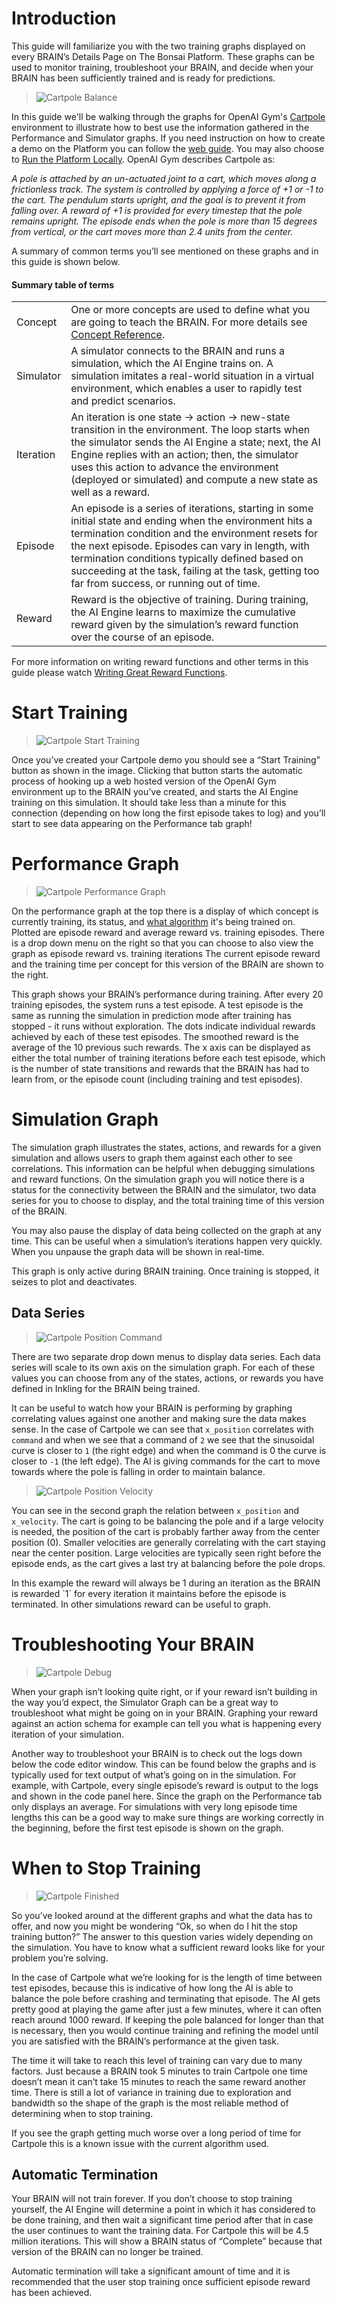 # Introduction

This guide will familiarize you with the two training graphs displayed on every BRAIN’s Details Page on The Bonsai Platform. These graphs can be used to monitor training, troubleshoot your BRAIN, and decide when your BRAIN has been sufficiently trained and is ready for predictions. 

> ![Cartpole Balance](../images/cart-pole-balance.gif)

In this guide we'll be walking through the graphs for OpenAI Gym's [Cartpole][3] environment to illustrate how to best use the information gathered in the Performance and Simulator graphs. If you need instruction on how to create a demo on the Platform you can follow the [web guide][4]. You may also choose to [Run the Platform Locally][5]. OpenAI Gym describes Cartpole as:

_A pole is attached by an un-actuated joint to a cart, which moves along a frictionless track. The system is controlled by applying a force of +1 or -1 to the cart. The pendulum starts upright, and the goal is to prevent it from falling over. A reward of +1 is provided for every timestep that the pole remains upright. The episode ends when the pole is more than 15 degrees from vertical, or the cart moves more than 2.4 units from the center._

A summary of common terms you’ll see mentioned on these graphs and in this guide is shown below.

#### Summary table of terms

|     |     |
| --- | --- |
| Concept | One or more concepts are used to define what you are going to teach the BRAIN. For more details see [Concept Reference][1]. |
| Simulator | A simulator connects to the BRAIN and runs a simulation, which the AI Engine trains on. A simulation imitates a real-world situation in a virtual environment, which enables a user to rapidly test and predict scenarios. |
| Iteration | An iteration is one state → action → new-state transition in the environment. The loop starts when the simulator sends the AI Engine a state; next, the AI Engine replies with an action; then, the simulator uses this action to advance the environment (deployed or simulated) and compute a new state as well as a reward. |
| Episode | An episode is a series of iterations, starting in some initial state and ending  when the environment hits a termination condition and the environment resets for the next episode. Episodes can vary in length, with termination conditions typically defined based on succeeding at the task, failing at the task, getting too far from success, or running out of time. |
| Reward | Reward is the objective of training. During training, the AI Engine learns to maximize the cumulative reward given by the simulation’s reward function over the course of an episode. |

For more information on writing reward functions and other terms in this guide please watch [Writing Great Reward Functions][2].

# Start Training

> ![Cartpole Start Training](../images/empty-graph.png)

Once you’ve created your Cartpole demo you should see a “Start Training” button as shown in the image. Clicking that button starts the automatic process of hooking up a web hosted version of the OpenAI Gym environment up to the BRAIN you’ve created, and starts the AI Engine training on this simulation. It should take less than a minute for this connection (depending on how long the first episode takes to log) and you’ll start to see data appearing on the Performance tab graph!


# Performance Graph

> ![Cartpole Performance Graph](../images/cartpole-start-training.png)

On the performance graph at the top there is a display of which concept is currently training, its status, and [what algorithm][6] it's being trained on. Plotted are episode reward and average reward vs. training episodes. There is a drop down menu on the right so that you can choose to also view the graph as episode reward vs. training iterations The current episode reward and the training time per concept for this version of the BRAIN are shown to the right.

This graph shows your BRAIN’s performance during training. After every 20 training episodes, the system runs a test episode. A test episode is the same as running the simulation in prediction mode after training has stopped - it runs without exploration. The dots indicate individual rewards achieved by each of these test episodes. The smoothed reward is the average of the 10 previous such rewards. The x axis can be displayed as either the total number of training iterations before each test episode, which is the number of state transitions and rewards that the BRAIN has had to learn from, or the episode count (including training and test episodes).


# Simulation Graph

The simulation graph illustrates the states, actions, and rewards for a given simulation and allows users to graph them against each other to see correlations. This information can be helpful when debugging simulations and reward functions. On the simulation graph you will notice there is a status for the connectivity between the BRAIN and the simulator, two data series for you to choose to display, and the total training time of this version of the BRAIN.

You may also pause the display of data being collected on the graph at any time. This can be useful when a simulation’s iterations happen very quickly. When you unpause the graph data will be shown in real-time.

<aside class="notice">
This graph is only active during BRAIN training. Once training is stopped, it seizes to plot and deactivates.
</aside> 

## Data Series

> ![Cartpole Position Command](../images/graph-cartpole-command-position.png)

There are two separate drop down menus to display data series. Each data series will scale to its own axis on the simulation graph. For each of these values you can choose from any of the states, actions, or rewards you have defined in Inkling for the BRAIN being trained.

It can be useful to watch how your BRAIN is performing by graphing correlating values against one another and making sure the data makes sense. In the case of Cartpole we can see that `x_position` correlates with `command` and when we see that a command of `2` we see that the sinusoidal curve is closer to `1` (the right edge) and when the command is 0 the curve is closer to `-1` (the left edge). The AI is giving commands for the cart to move towards where the pole is falling in order to maintain balance.

> ![Cartpole Position Velocity](../images/graph-cartpole-position-velocity.png)

You can see in the second graph the relation between `x_position` and `x_velocity`. The cart is going to be balancing the pole and if a large velocity is needed, the position of the cart is probably farther away from the center position (0). Smaller velocities are generally correlating with the cart staying near the center position. Large velocities are typically seen right before the episode ends, as the cart gives a last try at balancing before the pole drops.

<aside class="notice">
In this example the reward will always be 1 during an iteration as the BRAIN is rewarded `1` for every iteration it maintains before the episode is terminated. In other simulations reward can be useful to graph.
</aside>

# Troubleshooting Your BRAIN

> ![Cartpole Debug](../images/graph-cartpole-debug.png)

When your graph isn’t looking quite right, or if your reward isn’t building in the way you’d expect, the Simulator Graph can be a great way to troubleshoot what might be going on in your BRAIN. Graphing your reward against an action schema for example can tell you what is happening every iteration of your simulation.

Another way to troubleshoot your BRAIN is to check out the logs down below the code editor window. This can be found below the graphs and is typically used for text output of what’s going on in the simulation. For example, with Cartpole, every single episode’s reward is output to the logs and shown in the code panel here. Since the graph on the Performance tab only displays an average. For simulations with very long episode time lengths this can be a good way to make sure things are working correctly in the beginning, before the first test episode is shown on the graph.


# When to Stop Training

> ![Cartpole Finished](../images/cartpole-end-training.png)

So you’ve looked around at the different graphs and what the data has to offer, and now you might be wondering “Ok, so when do I hit the stop training button?” The answer to this question varies widely depending on the simulation. You have to know what a sufficient reward looks like for your problem you’re solving.

In the case of Cartpole what we’re looking for is the length of time between test episodes, because this is indicative of how long the AI is able to balance the pole before crashing and terminating that episode. The AI gets pretty good at playing the game after just a few minutes, where it can often reach around 1000 reward. If keeping the pole balanced for longer than that is necessary, then you would continue training and refining the model until you are satisfied with the BRAIN’s performance at the given task.

The time it will take to reach this level of training can vary due to many factors. Just because a BRAIN took 5 minutes to train Cartpole one time doesn’t mean it can’t take 15 minutes to reach the same reward another time. There is still a lot of variance in training due to exploration and bandwidth so the shape of the graph is the most reliable method of determining when to stop training.

<aside class="warning">
If you see the graph getting much worse over a long period of time for Cartpole this is a known issue with the current algorithm used.
</aside>

## Automatic Termination

Your BRAIN will not train forever. If you don’t choose to stop training yourself, the AI Engine will determine a point in which it has considered to be done training, and then wait a significant time period after that in case the user continues to want the training data. For Cartpole this will be 4.5 million iterations. This will show a BRAIN status of “Complete” because that version of the BRAIN can no longer be trained.

<aside class="notice">
Automatic termination will take a significant amount of time and it is recommended that the user stop training once sufficient episode reward has been achieved.
</aside>


[1]: http://docs.bons.ai/references/inkling-reference.html#concepts
[2]: https://www.youtube.com/watch?v=0R3PnJEisqk&list=PLAktfMEMCsOY9HUZKIuGI6yqefGBuszAV&index=4
[3]: http://docs.bons.ai/examples.html#openai-gym-cartpole
[4]: http://docs.bons.ai/guides/getting-started.html
[5]: http://docs.bons.ai/guides/local-dev-guide.html
[6]: ./ai-engine-guide.html#currently-supported-models
